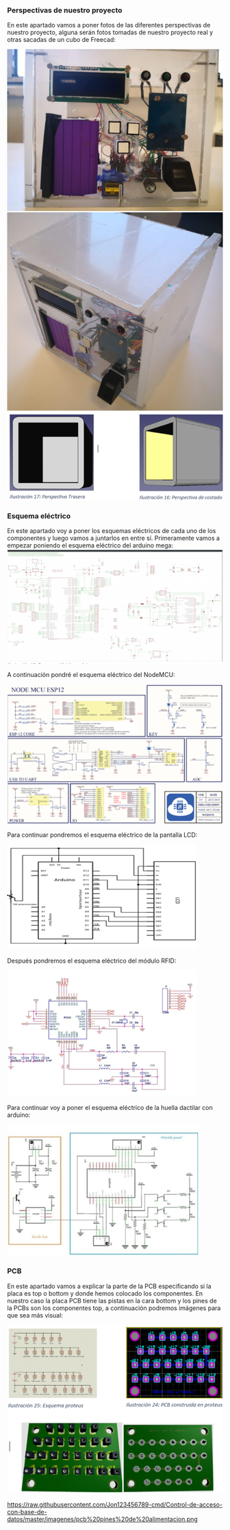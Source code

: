 ### Perspectivas de nuestro proyecto
En este apartado vamos a poner fotos de las diferentes perspectivas de nuestro proyecto, alguna serán fotos tomadas de nuestro proyecto real y otras sacadas de un cubo de Freecad:

![](https://raw.githubusercontent.com/Jon123456789-cmd/Control-de-acceso-con-base-de-datos/master/imagenes/IMG_20200207_155804.jpg)
![](https://raw.githubusercontent.com/Jon123456789-cmd/Control-de-acceso-con-base-de-datos/master/imagenes/IMG_20200207_155903.jpg)
![](https://raw.githubusercontent.com/Jon123456789-cmd/Control-de-acceso-con-base-de-datos/master/imagenes/ggg.png)

### Esquema eléctrico
En este apartado voy a poner los esquemas eléctricos de cada uno de los componentes y luego vamos a juntarlos en entre sí. Primeramente vamos a empezar poniendo el esquema eléctrico del arduino mega:
![](https://raw.githubusercontent.com/Jon123456789-cmd/Control-de-acceso-con-base-de-datos/master/imagenes/esquema%201.png)

A continuación pondré el esquema eléctrico del NodeMCU:


![](https://raw.githubusercontent.com/Jon123456789-cmd/Control-de-acceso-con-base-de-datos/master/imagenes/esquema%202.png)

Para continuar pondremos el esquema eléctrico de la pantalla LCD:

![](https://raw.githubusercontent.com/Jon123456789-cmd/Control-de-acceso-con-base-de-datos/master/imagenes/esquema%203.png)

Después pondremos el esquema eléctrico del módulo RFID:

![](https://raw.githubusercontent.com/Jon123456789-cmd/Control-de-acceso-con-base-de-datos/master/imagenes/Esquema%204.png)

Para continuar voy a poner el esquema eléctrico de la huella dactilar con arduino:

![](https://raw.githubusercontent.com/Jon123456789-cmd/Control-de-acceso-con-base-de-datos/master/imagenes/esquema%205.png)

### PCB
En este apartado vamos a explicar la parte de la PCB especificando si la placa es top o bottom y donde hemos colocado los componentes. 
En nuestro caso la placa PCB tiene las  pistas en la cara  bottom y los pines de la PCBs son los componentes top, a continuación podremos imágenes para que sea más visual:

![](https://raw.githubusercontent.com/Jon123456789-cmd/Control-de-acceso-con-base-de-datos/master/imagenes/pcbs.png)

https://raw.githubusercontent.com/Jon123456789-cmd/Control-de-acceso-con-base-de-datos/master/imagenes/pcb%20pines%20de%20alimentacion.png

